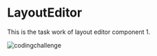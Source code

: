 # LayoutEditor
This is the task work of layout editor component 1.


![codingchallenge](https://user-images.githubusercontent.com/77341562/145600934-55460f24-31d6-471b-94af-47a0e52de774.JPG)
